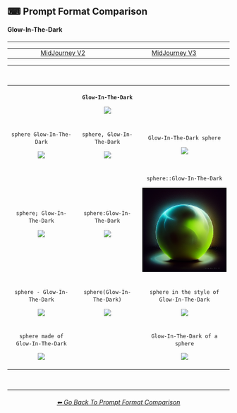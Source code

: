 <h2>⌨ Prompt Format Comparison</h2>
<h4>Glow-In-The-Dark</h4>

<hr><!--------------->

<div align="center">

<table>
	<tr align="center" valign="middle">
		<td width=256>
			<a href="">MidJourney V2</a>
		</td>
		<td width=256>
			<a href="https://github.com/willwulfken/MidJourney-Styles-and-Keywords-Reference-Light/blob/text-gui/Pages/MJ_V3/Comparison_Pages/Prompt_Writing/Prompt_Format_Comparison_Subpages/Glow-In-The-Dark.md">MidJourney V3</a>
		</td>
	</tr>
</table>

</div>

<hr>
<br>

<div align="center">

<table>
	<tr align=center valign=middle>
		<th>
			<br>
		</th>
		<th>
			<p><code>Glow-In-The-Dark</code></p><p><img src="https://github.com/willwulfken/MidJourney-Styles-and-Keywords/blob/main/Images/MJ_V2/Comparison_Page_Images/Prompt_Format_Comparison/Glow-In-The-Dark.webp?raw=true" width="256" /></p>
		</th>
		<th>
			<br>
		</th>
	</tr>
	<tr align=center valign=middle>
		<td>
			<p><code>sphere Glow-In-The-Dark</code></p><p><img src="https://github.com/willwulfken/MidJourney-Styles-and-Keywords/blob/main/Images/MJ_V2/Comparison_Page_Images/Prompt_Format_Comparison/sphere_Glow-In-The-Dark.webp?raw=true" width="256" /></p>
		</td>
		<td>
			<p><code>sphere, Glow-In-The-Dark</code></p><p><img src="https://github.com/willwulfken/MidJourney-Styles-and-Keywords/blob/main/Images/MJ_V2/Comparison_Page_Images/Prompt_Format_Comparison/sphere-Glow-In-The-Dark.webp?raw=true" width="256" /></p>
		</td>
		<td>
			<p><code>Glow-In-The-Dark sphere</code></p><p><img src="https://github.com/willwulfken/MidJourney-Styles-and-Keywords/blob/main/Images/MJ_V2/Comparison_Page_Images/Prompt_Format_Comparison/Glow-In-The-Dark_sphere.webp?raw=true" width="256" /></p>
		</td>
	</tr>
	<tr align=center valign=middle>
		<td>
			<p><code>sphere; Glow-In-The-Dark</code></p><p><img src="https://github.com/willwulfken/MidJourney-Styles-and-Keywords/blob/main/Images/MJ_V2/Comparison_Page_Images/Prompt_Format_Comparison/sphere-semicolon-Glow-In-The-Dark.webp?raw=true" width="256" /></p>
		</td>
		<td>
			<p><code>sphere:Glow-In-The-Dark</code></p><p><img src="https://github.com/willwulfken/MidJourney-Styles-and-Keywords/blob/main/Images/MJ_V2/Comparison_Page_Images/Prompt_Format_Comparison/sphere-colon-Glow-In-The-Dark.webp?raw=true" width="256" /></p>
		</td>
		<td>
			<p><code>sphere::Glow-In-The-Dark</code></p><p><img src="https://github.com/willwulfken/MidJourney-Styles-and-Keywords-Reference-Light/blob/text-gui/Images/MJ_V2/Comparison_Page_Images/Prompt_Format_Comparison/sphere-double_colon-Glow-In-The-Dark.webp?raw=true" width="256" /></p>
		</td>
	</tr>
	<tr align=center valign=middle>
		<td>
			<p><code>sphere - Glow-In-The-Dark</code></p><p><img src="https://github.com/willwulfken/MidJourney-Styles-and-Keywords/blob/main/Images/MJ_V2/Comparison_Page_Images/Prompt_Format_Comparison/sphere_-_Glow-In-The-Dark.webp?raw=true" width="256" /></p>
		</td>
		<td>
			<p><code>sphere(Glow-In-The-Dark)</code></p><p><img src="https://github.com/willwulfken/MidJourney-Styles-and-Keywords/blob/main/Images/MJ_V2/Comparison_Page_Images/Prompt_Format_Comparison/sphere(Glow-In-The-Dark).webp?raw=true" width="256" /></p>
		</td>
		<td>
			<p><code>sphere in the style of Glow-In-The-Dark</code></p><p><img src="https://github.com/willwulfken/MidJourney-Styles-and-Keywords/blob/main/Images/MJ_V2/Comparison_Page_Images/Prompt_Format_Comparison/sphere_in_the_style_of_Glow-In-The-Dark.webp?raw=true" width="256" /></p>
		</td>
	</tr>
	<tr align=center valign=middle>
		<td>
			<p><code>sphere made of Glow-In-The-Dark</code></p><p><img src="https://github.com/willwulfken/MidJourney-Styles-and-Keywords/blob/main/Images/MJ_V2/Comparison_Page_Images/Prompt_Format_Comparison/sphere_made_of_Glow-In-The-Dark.webp?raw=true" width="256" /></p>
		</td>
		<td>
			<br>
		</td>
		<td>
			<p><code>Glow-In-The-Dark of a sphere</code></p><p><img src="https://github.com/willwulfken/MidJourney-Styles-and-Keywords/blob/main/Images/MJ_V2/Comparison_Page_Images/Prompt_Format_Comparison/Glow-In-The-Dark_of_a_sphere.webp?raw=true" width="256" /></p>
		</td>
</table>

</div>

<br>


<hr><!--------------->
<div align="center">
<h6><a href="https://github.com/willwulfken/MidJourney-Styles-and-Keywords-Reference-Light/blob/text-gui/Pages/MJ_V2/Comparison_Pages/Prompt_Writing/Prompt_Format_Comparison.md">⬅ Go Back To Prompt Format Comparison</a></h6>
</div>